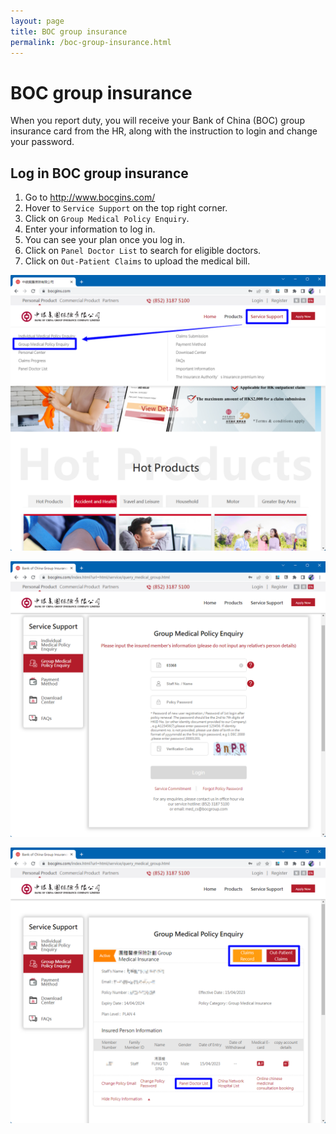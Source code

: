 ```yaml
---
layout: page
title: BOC group insurance
permalink: /boc-group-insurance.html
---
```


# BOC group insurance

When you report duty, you will receive your Bank of China (BOC) group insurance card from the HR, along with the instruction to login and change your password.

## Log in BOC group insurance

1. Go to http://www.bocgins.com/
2. Hover to `Service Support` on the top right corner.
3. Click on `Group Medical Policy Enquiry`.
4. Enter your information to log in.
5. You can see your plan once you log in.
6. Click on `Panel Doctor List` to search for eligible doctors.
7. Click on `Out-Patient Claims` to upload the medical bill.

![](https://raw.githubusercontent.com/tosingfung/images/master/image-20230613140455202.png)

![](https://raw.githubusercontent.com/tosingfung/images/master/image-20230613142525591.png)

![](https://raw.githubusercontent.com/tosingfung/images/master/image-20230613141809977.png)

